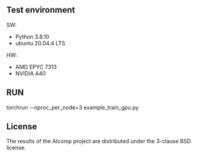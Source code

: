 ## Test environment

SW:
* Python 3.8.10
* ubuntu 20.04.4 LTS

HW:
* AMD EPYC 7313
* NVIDIA A40

## RUN

torchrun --nproc_per_node=3 example_train_gpu.py

## License

The results of the AIcomp project are distributed under the 3-clause BSD license.
